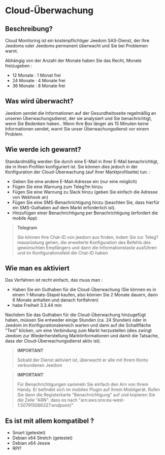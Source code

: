 # Cloud-Überwachung

## Beschreibung?

Cloud Monitoring ist ein kostenpflichtiger Jeedom SAS-Dienst, der Ihre Jeedoms oder Jeedoms permanent überwacht und Sie bei Problemen warnt.

Abhängig von der Anzahl der Monate haben Sie das Recht, Monate freizugeben : 

- 12 Monate : 1 Monat frei
- 24 Monate : 4 Monate frei
- 36 Monate : 8 Monate frei

## Was wird überwacht?

Jeedom sendet die Informationen auf der Gesundheitsseite regelmäßig an unseren Überwachungsdienst, der sie analysiert und Sie benachrichtigt, wenn Sie Bedenken haben.. Wenn Ihre Box länger als 15 Minuten keine Informationen sendet, warnt Sie unser Überwachungsdienst vor einem Problem.

## Wie werde ich gewarnt?

Standardmäßig werden Sie durch eine E-Mail in Ihrer E-Mail benachrichtigt, die in Ihren Profilen konfiguriert ist. Sie können dies jedoch in der Konfiguration der Cloud-Überwachung (auf Ihrer Marktprofilseite) tun. : 

- Geben Sie eine andere E-Mail-Adresse ein (nur eine möglich)
- Fügen Sie eine Warnung zum Teleg?m hinzu
- Fügen Sie eine Warnung zu Slack hinzu (geben Sie einfach die Adresse von Webhook an)
- Fügen Sie eine SMS-Benachrichtigung hinzu (beachten Sie, dass hierfür ein SMS-Guthaben auf dem Markt erforderlich ist).
- Hinzufügen einer Benachrichtigung per Benachrichtigung (erfordert die mobile App) 

> **Telegram**
>
> Sie können Ihre Chat-ID von jeedom aus finden, indem Sie zur Teleg?mausrüstung gehen, die erweiterte Konfiguration des Befehls des gewünschten Empfängers und dann die Informationstaste ausführen und im Konfigurationsfeld die Chat-ID haben

## Wie man es aktiviert

Das Verfahren ist recht einfach, das muss man : 

- Haben Sie ein Guthaben für die Cloud-Überwachung (Sie können es in einem 1-Monats-Stapel kaufen, also können Sie 2 Monate dauern, dann 6 Monate anhalten und danach fortfahren)
- habe Freiheit 3.3.44 min

Nachdem Sie das Guthaben für die Cloud-Überwachung hinzugefügt haben, müssen Sie entweder einige Stunden (ca. 24 Stunden) oder in Jeedom im Konfigurationsbereich warten und dann auf die Schaltfläche "Test" klicken, um eine Verbindung zum Markt herzustellen (dies zwingt Jeedom zur Wiederherstellung Marktinformationen und damit die Tatsache, dass der Cloud-Überwachungsdienst aktiv ist).

>**IMPORTANT**
>
> Sobald der Dienst aktiviert ist, überwacht er alle mit Ihrem Konto verbundenen Jeedom

>**IMPORTANT**
>
> Für Benachrichtigungen sammeln Sie einfach den Arn von Ihrem Handy. Er befindet sich im mobilen Plugin auf Ihrem Mobilgerät. Rufen Sie dann die Registerkarte "Benachrichtigung" auf und kopieren Sie die Zeile "ARN". dass es nach "arn:aws:sns:eu-west-1:507915066327:endpoint/"

## Es ist mit allem kompatibel ?

- Smart (getestet)
- Debian x64 Stretch (getestet)
- Debian x64 Jessie
- RPI?
